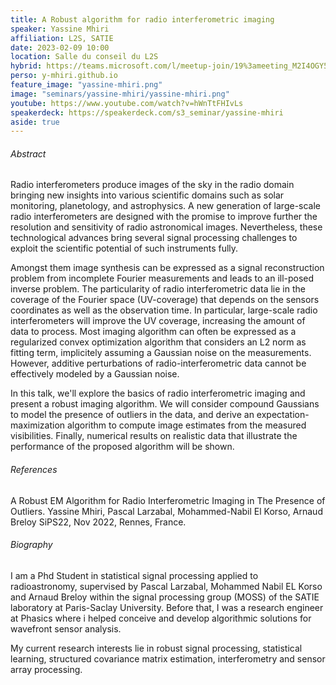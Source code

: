 ```yaml
---
title: A Robust algorithm for radio interferometric imaging
speaker: Yassine Mhiri
affiliation: L2S, SATIE
date: 2023-02-09 10:00
location: Salle du conseil du L2S
hybrid: https://teams.microsoft.com/l/meetup-join/19%3ameeting_M2I4OGY5YjktYzRkNC00OTdkLTlhZDItNzU1ZDhmOWQ3ODMx%40thread.v2/0?context=%7b%22Tid%22%3a%2261f3e3b8-9b52-433a-a4eb-c67334ce54d5%22%2c%22Oid%22%3a%22e7e16d6d-f879-4a2c-9797-8c1ec43541f4%22%7d
perso: y-mhiri.github.io
feature_image: "yassine-mhiri.png"
image: "seminars/yassine-mhiri/yassine-mhiri.png"
youtube: https://www.youtube.com/watch?v=hWnTtFHIvLs
speakerdeck: https://speakerdeck.com/s3_seminar/yassine-mhiri
aside: true
---
```


<div style="text-align:center">
<script async class="speakerdeck-embed" data-id="347a2d135a0c4b7c86a9945981c6c90e" data-ratio="1.32963988919668" src="//speakerdeck.com/assets/embed.js"></script>
</div>

###### Abstract

Radio interferometers produce images of the sky in the radio domain bringing new insights into various scientific domains such as solar monitoring, planetology, and astrophysics. A new generation of large-scale radio interferometers are designed with the promise to improve further the resolution and sensitivity of radio astronomical images. Nevertheless, these technological advances bring several signal processing challenges to exploit the scientific potential of such instruments fully.

Amongst them image synthesis can be expressed as a signal reconstruction problem from incomplete Fourier measurements and leads to an ill-posed inverse problem. The particularity of radio interferometric data lie in the coverage of the Fourier space (UV-coverage) that depends on the sensors coordinates as well as the observation time. In particular, large-scale radio interferometers will improve the UV coverage, increasing the amount of data to process. Most imaging algorithm can often be expressed as a regularized convex optimization algorithm that considers an L2 norm as fitting term, implicitely assuming a Gaussian noise on the measurements. However, additive perturbations of radio-interferometric data cannot be effectively modeled by a Gaussian noise.

In this talk, we'll explore the basics of radio interferometric imaging and present a robust imaging algorithm. We will consider compound Gaussians to model the presence of outliers in the data, and derive an expectation-maximization algorithm to compute image estimates from the measured visibilities. Finally, numerical results on realistic data that illustrate the performance of the proposed algorithm will be shown.


###### References

A Robust EM Algorithm for Radio Interferometric Imaging in The Presence of Outliers. Yassine Mhiri, Pascal Larzabal, Mohammed-Nabil El Korso, Arnaud Breloy SiPS22, Nov 2022, Rennes, France.


###### Biography

I am a Phd Student in statistical signal processing applied to radioastronomy, supervised by Pascal Larzabal, Mohammed Nabil EL Korso and Arnaud Breloy within the signal processing group (MOSS) of the SATIE laboratory at Paris-Saclay University. Before that, I was a research engineer at Phasics where i helped conceive and develop algorithmic solutions for wavefront sensor analysis.

My current research interests lie in robust signal processing, statistical learning, structured covariance matrix estimation, interferometry and sensor array processing.
